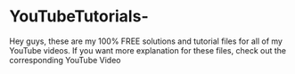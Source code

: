 # YouTubeTutorials-
Hey guys, these are my 100% FREE solutions and tutorial files for all of my YouTube videos. If you want more explanation for these files, check out the corresponding YouTube Video
